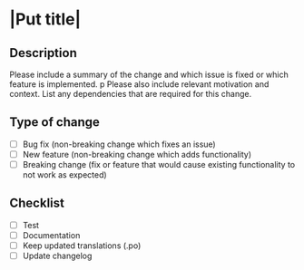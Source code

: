 # |Put title|

## Description

Please include a summary of the change and which issue is fixed or which feature is implemented. p
Please also include relevant motivation and context.
List any dependencies that are required for this change.

## Type of change

- [ ] Bug fix (non-breaking change which fixes an issue)
- [ ] New feature (non-breaking change which adds functionality)
- [ ] Breaking change (fix or feature that would cause existing functionality to not work as expected)

## Checklist

- [ ] Test
- [ ] Documentation
- [ ] Keep updated translations (.po)
- [ ] Update changelog
